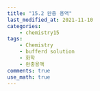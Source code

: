 ```yaml
---
title: "15.2 완충 용액"
last_modified_at: 2021-11-10
categories:
    - chemistry15
tags:
    - Chemistry
    - bufferd solution
    - 화학
    - 완충용액
comments: true
use_math: true
---
```


